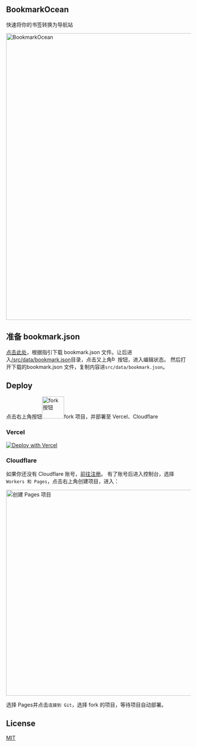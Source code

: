 ## BookmarkOcean
快速将你的书签转换为导航站

<img width="780" alt="BookmarkOcean" src="https://github.com/user-attachments/assets/16ede6fb-4912-4935-abc9-cced8e4b237f">

## 准备 bookmark.json
[点击此处](https://t.bookmarkocean.site/)，根据指引下载 bookmark.json 文件。让后进入[/src/data/bookmark.json](/QingYuanO/n-bookmark/src/data/bookmark.json)目录，点击又上角<img width="16" alt="bun" src="https://github.com/user-attachments/assets/bffb2187-554e-44bf-884f-f33d06be9dca">按钮，进入编辑状态。
然后打开下载的bookmark.json 文件，复制内容进```src/data/bookmark.json```。

## Deploy
点击右上角按钮<img width="60" alt="fork按钮" src="https://github.com/user-attachments/assets/dd30cfd0-acf6-4e4a-acf2-2cba10440b10">fork 项目，并部署至 Vercel、Cloudflare
### Vercel
[![Deploy with Vercel](https://vercel.com/button)](https://vercel.com/import/project?template=https://github.com/QingYuanO/n-bookmark)
### Cloudflare
如果你还没有 Cloudflare 账号，[前往注册](https://www.cloudflare.com/zh-cn/)。
有了账号后进入控制台，选择```Workers 和 Pages```，点击右上角创建项目，进入：

<img width="560" alt="创建 Pages 项目" src="https://github.com/user-attachments/assets/b1ed60d7-214c-411d-879d-be9a079e7c71">

选择 Pages并点击```连接到 Git```，选择 fork 的项目，等待项目自动部署。

## License
[MIT](https://choosealicense.com/licenses/mit/)



